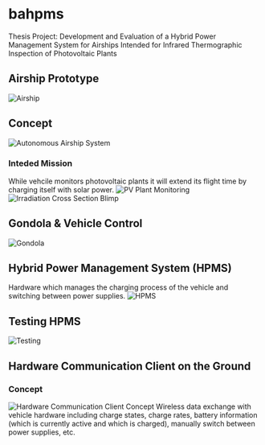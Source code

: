 # bahpms

Thesis Project:  Development and Evaluation of a Hybrid Power Management System for Airships Intended for Infrared Thermographic Inspection of Photovoltaic Plants

## Airship Prototype
![Airship](images/blimpPrototype4711.jpeg)

## Concept
![Autonomous Airship System](images/autonomousAirshipSystem.png)

### Inteded Mission
While vehcile monitors photovoltaic plants it will extend its flight time by charging itself with solar power.
![PV Plant Monitoring](images/photoPlant.png)
![Irradiation Cross Section Blimp](images/crossSectionBlimp.png)


## Gondola & Vehicle Control
![Gondola](images/gondola2.jpeg)

## Hybrid Power Management System (HPMS)
Hardware which manages the charging process of the vehicle and switching between power supplies.
![HPMS](images/hw_2nd_pt.jpeg)

## Testing HPMS
![Testing](images/desk_setup_1.jpeg)


## Hardware Communication Client on the Ground
### Concept
![Hardware Communication Client Concept](images/HWComClientConcept.png)
Wireless data exchange with vehicle hardware including charge states, charge rates, battery information (which is currently active and which is charged), manually switch between power supplies, etc.
